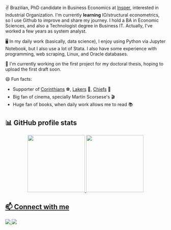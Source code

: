 ✌️ Brazilian, PhD candidate in Business Economics at <a href='https://www.insper.edu.br/en/graduate/doctoral-program/doctoral-in-business-economics-phd-in-business-economics/'>Insper</a>, interested in Industrial Organization. I'm currently **learning** IO/structural econometrics, so I use Github to improve and share my journey. I hold a BA in Economic Sciences, and also a Technologist degree in Business IT. Actually, I've worked a few years as system analyst.

🖥️ In my daily work (basically, data science), I enjoy using Python via Jupyter Notebook, but I also use a lot of Stata. I also have some experience with programming, web scraping, Linux, and Oracle databases.

🔭 I'm currently working on the first project for my doctoral thesis, hoping to upload the first draft soon.

😄 Fun facts:
- Supporter of <a href='https://twitter.com/Corinthians'>Corinthians</a> ⚽, <a href='https://twitter.com/Lakers'>Lakers</a> 🏀, <a href='https://twitter.com/Chiefs'>Chiefs</a> 🏈
- Big fan of cinema, specially Martin Scorsese's 🎬
- Huge fan of books, when daily work allows me to read 📚

## 📊 GitHub profile stats
<div align="center">
  <a href="https://github.com/heitoraolima" />
  <img height="180em" src="https://github-readme-stats.vercel.app/api?username=heitoraolima&show_icons=true&include_all_commits=true&count_private=true" />
  <img height="180em" src="https://github-readme-stats.vercel.app/api/top-langs/?username=heitoraolima&layout=compact&langs_count=7" />
</div>

## 📫 Connect with me
<a href="mailto:heitoraol@al.insper.edu.br">
  <img src="https://img.shields.io/badge/heitoraol@al.insper.edu.br-0078D4?style=flat-square&amp;logo=microsoft-outlook&logoColor=white;">
</a>
<a href="https://www.linkedin.com/in/heitor-lima/" rel="nofollow">
  <img src="https://img.shields.io/badge/LinkedIn-0077B5?style=flat-square&amp;logo=linkedin&logoColor=white">
</a>

<!-- 
I'm currently working on the first project for my thesis, regarding a national drug access program in Brazil, the <a href='https://www.gov.br/saude/pt-br/composicao/sectics/daf/farmacia-popular'>_Farmácia Popular do Brasil_</a> program. Overall, the idea is to understand how subdisidies for certain medicines affects prices of rival drugs, and complementary products in the retail pharmacy industry. So, if you have any ideas or insights on this kind of subject, get in contact: <a href='mailto:heitoraol@al.insper.edu.br'>heitoraol@al.insper.edu.br</a>.

## Scholar Profile
As an active contributor to academic research, I have published a number of articles in various fields. You can find my research work on my Google Scholar profile:  

[![Google Scholar](https://img.shields.io/badge/Google-Scholar-333?style=for-the-badge&logo=google-scholar&logoColor=white)](https://scholar.google.com/citations?user=1KIfgagAAAAJ&hl=tr)

## ✍️ Latest Blog Posts


- [Federated Learning: A Simple Implementation of FedAvg (Federated Averaging) with PyTorch](https://towardsdatascience.com/federated-learning-a-simple-implementation-of-fedavg-federated-averaging-with-pytorch-90187c9c9577)
- [Hypothesis Testing with Python: Step by step hands-on tutorial with practical examples](https://towardsdatascience.com/hypothesis-testing-with-python-step-by-step-hands-on-tutorial-with-practical-examples-e805975ea96e)
- [Why Is It So Important to Understand the Missing Data Mechanisms](https://towardsdatascience.com/why-it-is-so-important-to-understand-the-missing-data-mechanisms-3d7d656ec7cc)
- [Plot and customize multiple confusion matrices with matplotlib](https://medium.com/@eceisikpolat/plot-and-customize-multiple-confusion-matrices-with-matplotlib-a19ed00ca16c)

-->

<!--
**heitor-lima/heitor-lima** is a ✨ _special_ ✨ repository because its `README.md` (this file) appears on your GitHub profile.

Here are some ideas to get you started:

- 🔭 I’m currently working on ...
- 🌱 I’m currently learning ...
- 👯 I’m looking to collaborate on ...
- 🤔 I’m looking for help with ...
- 💬 Ask me about ...
- 📫 How to reach me: ...
- 😄 Pronouns: ...
- ⚡ Fun fact: ...
-->
